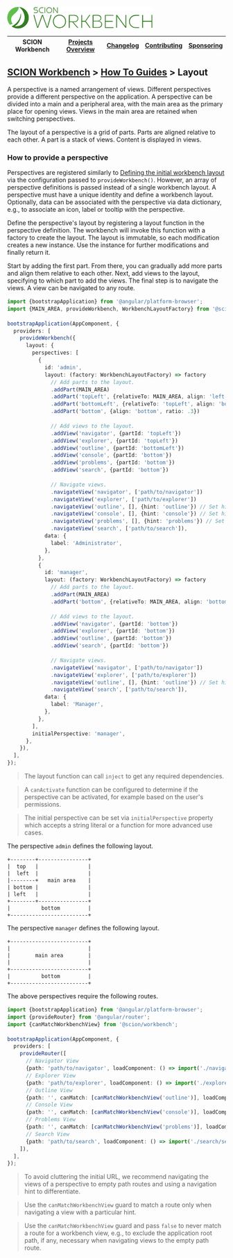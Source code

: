 <a href="/README.md"><img src="/resources/branding/scion-workbench-banner.svg" height="50" alt="SCION Workbench"></a>

| SCION Workbench | [Projects Overview][menu-projects-overview] | [Changelog][menu-changelog] | [Contributing][menu-contributing] | [Sponsoring][menu-sponsoring] |  
| --- | --- | --- | --- | --- |

## [SCION Workbench][menu-home] > [How To Guides][menu-how-to] > Layout

A perspective is a named arrangement of views. Different perspectives provide a different perspective on the application. A perspective can be divided into a main and a peripheral area, with the main area as the primary place for opening views. Views in the main area are retained when switching perspectives.

The layout of a perspective is a grid of parts. Parts are aligned relative to each other. A part is a stack of views. Content is displayed in views.

### How to provide a perspective

Perspectives are registered similarly to [Defining the initial workbench layout][link-how-to-define-initial-workbench-layout] via the configuration passed to `provideWorkbench()`. However, an array of perspective definitions is passed instead of a single workbench layout. A perspective must have a unique identity and define a workbench layout. Optionally, data can be associated with the perspective via data dictionary, e.g., to associate an icon, label or tooltip with the perspective.

Define the perspective's layout by registering a layout function in the perspective definition. The workbench will invoke this function with a factory to create the layout. The layout is immutable, so each modification creates a new instance. Use the instance for further modifications and finally return it.

Start by adding the first part. From there, you can gradually add more parts and align them relative to each other. Next, add views to the layout, specifying to which part to add the views. The final step is to navigate the views. A view can be navigated to any route.

```ts
import {bootstrapApplication} from '@angular/platform-browser';
import {MAIN_AREA, provideWorkbench, WorkbenchLayoutFactory} from '@scion/workbench';

bootstrapApplication(AppComponent, {
  providers: [
    provideWorkbench({
      layout: {
        perspectives: [
          {
            id: 'admin',
            layout: (factory: WorkbenchLayoutFactory) => factory
              // Add parts to the layout.
              .addPart(MAIN_AREA)
              .addPart('topLeft', {relativeTo: MAIN_AREA, align: 'left', ratio: .25})
              .addPart('bottomLeft', {relativeTo: 'topLeft', align: 'bottom', ratio: .5})
              .addPart('bottom', {align: 'bottom', ratio: .3})

              // Add views to the layout.
              .addView('navigator', {partId: 'topLeft'})
              .addView('explorer', {partId: 'topLeft'})
              .addView('outline', {partId: 'bottomLeft'})
              .addView('console', {partId: 'bottom'})
              .addView('problems', {partId: 'bottom'})
              .addView('search', {partId: 'bottom'})

              // Navigate views.
              .navigateView('navigator', ['path/to/navigator'])
              .navigateView('explorer', ['path/to/explorer'])
              .navigateView('outline', [], {hint: 'outline'}) // Set hint to differentiate between routes with an empty path.
              .navigateView('console', [], {hint: 'console'}) // Set hint to differentiate between routes with an empty path.
              .navigateView('problems', [], {hint: 'problems'}) // Set hint to differentiate between routes with an empty path.
              .navigateView('search', ['path/to/search']),
            data: {
              label: 'Administrator',
            },
          },
          {
            id: 'manager',
            layout: (factory: WorkbenchLayoutFactory) => factory
              // Add parts to the layout.
              .addPart(MAIN_AREA)
              .addPart('bottom', {relativeTo: MAIN_AREA, align: 'bottom', ratio: .3})

              // Add views to the layout.  
              .addView('navigator', {partId: 'bottom'})
              .addView('explorer', {partId: 'bottom'})
              .addView('outline', {partId: 'bottom'})
              .addView('search', {partId: 'bottom'})

              // Navigate views.
              .navigateView('navigator', ['path/to/navigator'])
              .navigateView('explorer', ['path/to/explorer'])
              .navigateView('outline', [], {hint: 'outline'}) // Set hint to differentiate between routes with an empty path.
              .navigateView('search', ['path/to/search']),
            data: {
              label: 'Manager',
            },
          },
        ],
        initialPerspective: 'manager',
      },
    }),
  ],
});
```

> The layout function can call `inject` to get any required dependencies.

> A `canActivate` function can be configured to determine if the perspective can be activated, for example based on the user's permissions.

> The initial perspective can be set via `initialPerspective` property which accepts a string literal or a function for more advanced use cases.

The perspective `admin` defines the following layout.

```plain
+--------+----------------+
|  top   |                |
|  left  |                |
|--------+   main area    |
| bottom |                |
| left   |                |
+--------+----------------+
|          bottom         |
+-------------------------+
```

The perspective `manager` defines the following layout.

```plain
+-------------------------+
|                         |
|        main area        |
|                         |
+-------------------------+
|          bottom         |
+-------------------------+
```

The above perspectives require the following routes.
 
```ts
import {bootstrapApplication} from '@angular/platform-browser';
import {provideRouter} from '@angular/router';
import {canMatchWorkbenchView} from '@scion/workbench';

bootstrapApplication(AppComponent, {
  providers: [
    provideRouter([
      // Navigator View
      {path: 'path/to/navigator', loadComponent: () => import('./navigator/navigator.component')},
      // Explorer View
      {path: 'path/to/explorer', loadComponent: () => import('./explorer/explorer.component')},
      // Outline View
      {path: '', canMatch: [canMatchWorkbenchView('outline')], loadComponent: () => import('./outline/outline.component')},
      // Console View
      {path: '', canMatch: [canMatchWorkbenchView('console')], loadComponent: () => import('./console/console.component')},
      // Problems View
      {path: '', canMatch: [canMatchWorkbenchView('problems')], loadComponent: () => import('./problems/problems.component')},
      // Search View
      {path: 'path/to/search', loadComponent: () => import('./search/search.component')},
    ]),
  ],
});
```

> To avoid cluttering the initial URL, we recommend navigating the views of a perspective to empty path routes and using a navigation hint to differentiate.

> Use the `canMatchWorkbenchView` guard to match a route only when navigating a view with a particular hint.

> Use the `canMatchWorkbenchView` guard and pass `false` to never match a route for a workbench view, e.g., to exclude the application root path, if any, necessary when navigating views to the empty path route.

[link-how-to-define-initial-workbench-layout]: /docs/site/howto/how-to-define-initial-layout.md

[menu-how-to]: /docs/site/howto/how-to.md

[menu-home]: /README.md
[menu-projects-overview]: /docs/site/projects-overview.md
[menu-changelog]: /docs/site/changelog.md
[menu-contributing]: /CONTRIBUTING.md
[menu-sponsoring]: /docs/site/sponsoring.md
